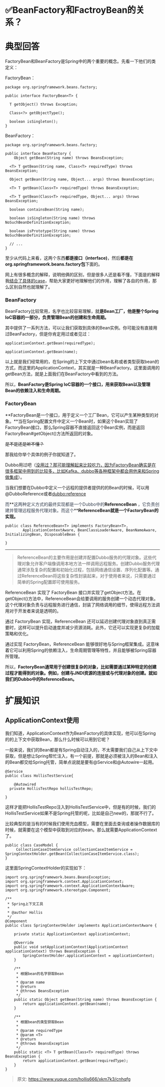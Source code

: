 # ✅BeanFactory和FactroyBean的关系？

# 典型回答


FactoryBean和BeanFactory是Spring中的两个重要的概念。先看一下他们的类定义：



FactoryBean：

```plain
package org.springframework.beans.factory;

public interface FactoryBean<T> {

  T getObject() throws Exception;
  
  Class<?> getObjectType();
  
  boolean isSingleton();
}
```



BeanFactory：

```plain
package org.springframework.beans.factory;

public interface BeanFactory {
	Object getBean(String name) throws BeansException;

  <T> T getBean(String name, Class<T> requiredType) throws BeansException;

  Object getBean(String name, Object... args) throws BeansException;

  <T> T getBean(Class<T> requiredType) throws BeansException;

  <T> T getBean(Class<T> requiredType, Object... args) throws BeansException;

  boolean containsBean(String name);

  boolean isSingleton(String name) throws NoSuchBeanDefinitionException;

  boolean isPrototype(String name) throws NoSuchBeanDefinitionException;

  // ...
}
```



至少从代码上来看，这两个东西**都是接口（interface)**，然后**都是在org.springframework.beans.factory包**下面的。



网上有很多概念的解释，说明他俩的区别，但是很多人还是看不懂，下面是的解释我<u>结合了具体的case</u>，帮助大家更好地理解他们的作用，理解了各自的作用，那么区别自然也就理解了。



### BeanFactory


BeanFactory比较常用，名字也比较容易理解，就**是Bean工厂，他是整个Spring IoC容器的一部分，负责管理Bean的创建和生命周期。**



其中提供了一系列方法，可以让我们获取到具体的Bean实例。你可能没有直接用过BeanFactory，但是你肯定用过或者见过：



```plain
applicationContext.getBean(requiredType);

applicationContext.getBean(name);
```



以上就是我们经常用的，在Spring的上下文中通过bean名称或者类型获取bean的方式，而这里的ApplicationContext，其实就是一种BeanFactory。这里面调用的getBean方法，就是上面我们在BeanFactory中看到的方法。



所以，**BeanFactory是Spring IoC容器的一个接口，用来获取Bean以及管理Bean的依赖注入和生命周期。**



### FactoryBean


**FactoryBean是一个接口，用于定义一个工厂Bean，它可以产生某种类型的对象。**当在Spring配置文件中定义一个Bean时，如果这个Bean实现了FactoryBean接口，那么Spring容器不直接返回这个Bean实例，而是返回FactoryBean#getObject()方法所返回的对象。



~~是不是还是听不懂？~~



那我给你举个具体的例子你就知道了。



Dubbo用过吧（<u>没用过？那可能理解起来比较吃力，因为FactoryBean确实是在很多框架中用到的比较多，比如Kafka、dubbo等各种框架中都会用他来和Spring做集成</u>）。



当我们想要在Dubbo中定义一个远程的提供者提供的的Bean的时候，可以用@DubboReference或者<dubbo:reference> 

<font style="color:rgb(55, 65, 81);"></font>

<font style="color:rgb(55, 65, 81);">而</font>**<font style="color:rgb(55, 65, 81);">这两种定义方式的最终实现都是一个Dubbo中的</font>****ReferenceBean****<font style="color:rgb(55, 65, 81);"> ，它负责创建并管理远程服务代理对象。而这个</font>****ReferenceBean就是一个FactoryBean的实现。**



```plain
public class ReferenceBean<T> implements FactoryBean<T>,
        ApplicationContextAware, BeanClassLoaderAware, BeanNameAware, InitializingBean, DisposableBean {

}
```

****

> ReferenceBean的主要作用是创建并配置Dubbo服务的代理对象。这些代理对象允许客户端像调用本地方法一样调用远程服务。创建Dubbo服务代理通常涉及复杂的配置和初始化过程，包括网络通信设置、序列化配置等。通过ReferenceBean将这些复杂性封装起来，对于使用者来说，只需要通过简单的Spring配置即可使用服务。
>



ReferenceBean 实现了 FactoryBean 接口并实现了getObject方法。在getObject()方法中，ReferenceBean会给要调用的服务创建一个动态代理对象。这个代理对象负责与远程服务进行通信，封装了网络调用的细节，使得远程方法调用对于开发者来说是透明的。



通过 FactoryBean 实现，ReferenceBean 还可以延迟创建代理对象直到真正需要时，这样可以提升启动速度并减少资源消耗。此外，它还可以实现更复杂的加载策略和优化。



通过实现 FactoryBean，ReferenceBean 能够很好地与Spring框架集成。这意味着它可以利用Spring的依赖注入，生命周期管理等特性，并且能够被Spring容器所管理。



所以，**FactoryBean通常用于创建很复杂的对象，比如需要通过某种特定的创建过程才能得到的对象。例如，创建与JNDI资源的连接或与代理对象的创建。就如我们的Dubbo中的ReferenceBean。**



# 扩展知识


## ApplicationContext使用


我们知道，ApplicationContext作为BeanFactory的具体实现，他可以在Spring的的上下文中获取Bean，那么什么时候可以用到它呢？



一般来说，我们的Bean都是有Spring自动注入的，不太需要我们自己从上下文中获取，但是想让Spring帮忙注入，有一个前提，那就是必须被注入的Bean和注入的Bean都交给Spring托管，简单点说就是要有@Service和@Autowire一起用。



```plain
@Service
public class HollisTestService{

	@Autowired
  private HollisTestRepo hollisTestRepo;

}
```

 

这样才能把HollisTestRepo注入到HollisTestService中，但是有的时候，我们的HollisTestService如果不是Spring托管的呢，比如是自己new的，那就不行了。



比较典型的是当有的时候我们使用充血模型，需要在里面去查询或者操作数据库的时候，就需要在这个模型中获取到对应的bean。那么就需要ApplicationContext了。



```plain
public class CaseModel {
	 CollectionCaseItemService collectionCaseItemService = SpringContextHolder.getBean(CollectionCaseItemService.class);
}
```



这里面SpringContextHolder的实现如下：



```plain
import org.springframework.beans.BeansException;
import org.springframework.context.ApplicationContext;
import org.springframework.context.ApplicationContextAware;
import org.springframework.stereotype.Component;

/**
 * Spring上下文工具
 *
 * @author Hollis
 */
@Component
public class SpringContextHolder implements ApplicationContextAware {

    private static ApplicationContext applicationContext;

    @Override
    public void setApplicationContext(ApplicationContext applicationContext) throws BeansException {
        SpringContextHolder.applicationContext = applicationContext;
    }

    /**
     * 根据bean的名字获取Bean
     *
     * @param name
     * @return
     * @throws BeansException
     */
    public static Object getBean(String name) throws BeansException {
        return applicationContext.getBean(name);
    }

    /**
     * 根据bean的类型获取Bean
     *
     * @param requiredType
     * @param <T>
     * @return
     * @throws BeansException
     */
    public static <T> T getBean(Class<T> requiredType) throws BeansException {
        return applicationContext.getBean(requiredType);
    }
}

```





> 原文: <https://www.yuque.com/hollis666/xkm7k3/cnhqfg>